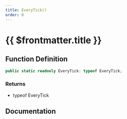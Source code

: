 ```yaml
---
title: EveryTick()
order: 0
---
```


# {{ $frontmatter.title }}

## Function Definition

```ts
public static readonly EveryTick: typeof EveryTick;
```

### Returns

* typeof EveryTick

## Documentation

<!--@include: ./parts/everyTick.md-->
